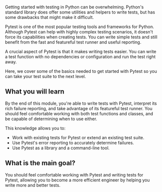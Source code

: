 Getting started with testing in Python can be overwhelming. Python's standard library does offer some utilities and helpers to write tests, but has some drawbacks that might make it difficult. 

Pytest is one of the most popular testing tools and frameworks for Python. Although Pytest can help with highly complex testing scenarios, it doesn't force its capabilities when creating tests. You can write simple tests and still benefit from the fast and featureful test runner and useful reporting.

A crucial aspect of Pytest is that it makes writing tests easier. You can write a test function with no dependencies or configuration and run the test right away.

Here, we cover some of the basics needed to get started with Pytest so you can take your test suite to the next level.

## What you will learn

By the end of this module, you're able to write tests with Pytest, interpret its rich failure reporting, and take advantage of its featureful test runner. You should feel comfortable working with both test functions and classes, and be capable of determining when to use either.

This knowledge allows you to:

- Work with existing tests for Pytest or extend an existing test suite.
- Use Pytest's error reporting to accurately determine failures.
- Use Pytest as a library and a command-line tool.

## What is the main goal?

You should feel comfortable working with Pytest and writing tests for Pytest, allowing you to become a more efficient engineer by helping you write more and better tests.
